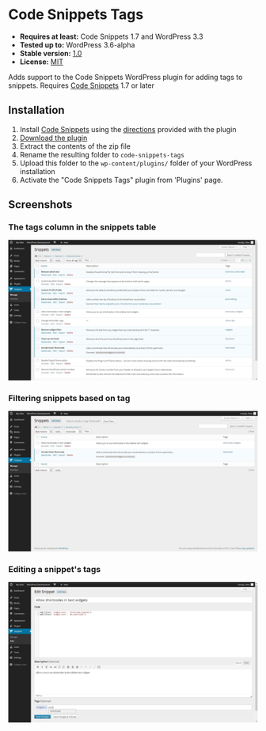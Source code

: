 # Code Snippets Tags

* __Requires at least:__ Code Snippets 1.7 and WordPress 3.3
* __Tested up to:__ WordPress 3.6-alpha
* __Stable version:__ [1.0](http://downloads.wordpress.org/plugin/code-snippets-tags.latest-stable.zip)
* __License:__ [MIT](http://opensource.org/licenses/mit-license.php)

Adds support to the Code Snippets WordPress plugin for adding tags to snippets. Requires [Code Snippets](https://github.com/bungeshea/code-snippets) 1.7 or later

## Installation

1. Install [Code Snippets](https://github.com/bungeshea/code-snippets) using the [directions](https://github.com/bungeshea/code-snippets#installation) provided with the plugin
1. [Download the plugin](https://github.com/bungeshea/code-snippets-tags/archive/master.zip)
1. Extract the contents of the zip file
1. Rename the resulting folder to `code-snippets-tags`
1. Upload this folder to the `wp-content/plugins/` folder of your WordPress installation
1. Activate the "Code Snippets Tags" plugin from 'Plugins' page.

## Screenshots

### The tags column in the snippets table
![The tags column in the snippets table](screenshot-1.jpg "The tags column in the snippets table")

### Filtering snippets based on tag
![Filtering snippets based on tag](screenshot-2.jpg "Filtering snippets based on tag")

### Editing a snippet's tags
![Editing a snippet's tags](screenshot-3.jpg "Editing a snippet's tags")
